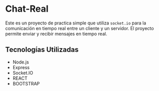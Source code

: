 # Chat-Real
Este es un proyecto de practica simple que utiliza `socket.io` para la comunicación en tiempo real entre un cliente y un servidor. El proyecto permite enviar y recibir mensajes en tiempo real.

## Tecnologías Utilizadas

- Node.js
- Express
- Socket.IO
- REACT
- BOOTSTRAP
